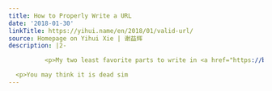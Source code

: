 ```yaml
---
title: How to Properly Write a URL
date: '2018-01-30'
linkTitle: https://yihui.name/en/2018/01/valid-url/
source: Homepage on Yihui Xie | 谢益辉
description: |2-

          <p>My two least favorite parts to write in <a href="https://bookdown.org/yihui/blogdown/">the <strong>blogdown</strong> book</a> were: the chapter on Hugo (Chapter 2), and the appendices (B and C) on some basic knowledge about web technologies. I found it quite challenging to describe the full pictures, and some technical details can be frustrating for me to introduce. I&rsquo;ll give a simple example in this post: how to write a valid URL (or link).</p>

  <p>You may think it is dead sim
---
```

